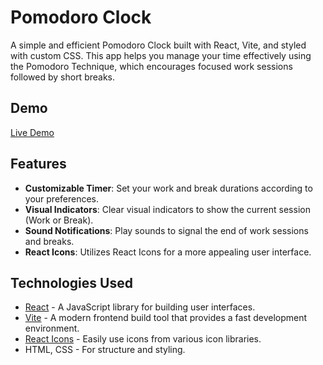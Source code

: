 # Pomodoro Clock

A simple and efficient Pomodoro Clock built with React, Vite, and styled with custom CSS. This app helps you manage your time effectively using the Pomodoro Technique, which encourages focused work sessions followed by short breaks.

## Demo

[Live Demo](https://kashifwamik.github.io/pomodoro-clock)

## Features

- **Customizable Timer**: Set your work and break durations according to your preferences.
- **Visual Indicators**: Clear visual indicators to show the current session (Work or Break).
- **Sound Notifications**: Play sounds to signal the end of work sessions and breaks.
- **React Icons**: Utilizes React Icons for a more appealing user interface.

## Technologies Used

- [React](https://reactjs.org/) - A JavaScript library for building user interfaces.
- [Vite](https://vitejs.dev/) - A modern frontend build tool that provides a fast development environment.
- [React Icons](https://react-icons.github.io/react-icons/) - Easily use icons from various icon libraries.
- HTML, CSS - For structure and styling.
